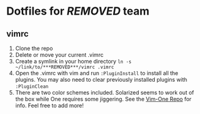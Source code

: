 # Dotfiles for ***REMOVED*** team

## vimrc

1. Clone the repo
1. Delete or move your current .vimrc
1. Create a symlink in your home directory `ln -s ~/link/to/***REMOVED***/vimrc .vimrc`
1. Open the .vimrc with vim and run `:PluginInstall` to install all the plugins. You may also need to clear previously installed plugins with `:PluginClean`
1. There are two color schemes included. Solarized seems to work out of the box while One requires some jiggering. See the [Vim-One Repo](https://github.com/rakr/vim-one) for info. Feel free to add more!
